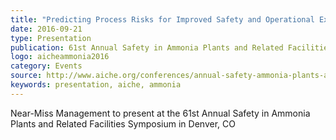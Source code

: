 ```yaml
---
title: "Predicting Process Risks for Improved Safety and Operational Excellence: A Breakthrough Technology and Case Studies"
date: 2016-09-21
type: Presentation
publication: 61st Annual Safety in Ammonia Plants and Related Facilities Symposium
logo: aicheammonia2016
category: Events
source: http://www.aiche.org/conferences/annual-safety-ammonia-plants-and-related-facilities-symposium/2016
keywords: presentation, aiche, ammonia 
---
```


Near-Miss Management to present at the 61st Annual Safety in Ammonia Plants and Related Facilities Symposium in Denver, CO
